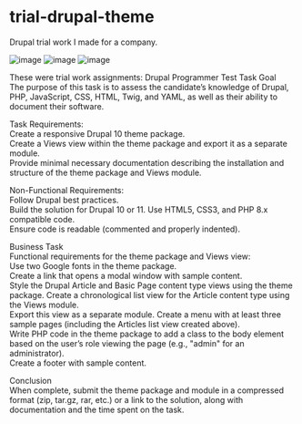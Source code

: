 # trial-drupal-theme

Drupal trial work I made for a company.

![image](https://github.com/user-attachments/assets/f09c3ad1-22ed-4cf2-9ab8-4832728545c9)
![image](https://github.com/user-attachments/assets/df45de0a-67e1-4a48-82a7-7b9edb1ea892)
![image](https://github.com/user-attachments/assets/2b40b349-f80b-4732-92a9-092e4d18b8a5)

These were trial work assignments:
Drupal Programmer Test Task	
Goal	
The purpose of this task is to assess the candidate’s knowledge of Drupal, PHP, JavaScript, CSS, HTML, Twig, and YAML, as well as their ability to document their software.	
	
Task Requirements:	
Create a responsive Drupal 10 theme package.	
Create a Views view within the theme package and export it as a separate module.	
Provide minimal necessary documentation describing the installation and structure of the theme package and Views module.	
	
Non-Functional Requirements:	
Follow Drupal best practices.	
Build the solution for Drupal 10 or 11.	
Use HTML5, CSS3, and PHP 8.x compatible code.	
Ensure code is readable (commented and properly indented).	
	
Business Task	
Functional requirements for the theme package and Views view:	
Use two Google fonts in the theme package.	
Create a link that opens a modal window with sample content.	
Style the Drupal Article and Basic Page content type views using the theme package.	
Create a chronological list view for the Article content type using the Views module.	
	Export this view as a separate module.
Create a menu with at least three sample pages (including the Articles list view created above).	
Write PHP code in the theme package to add a class to the body element based on the user’s role viewing the page (e.g., "admin" for an administrator).	
Create a footer with sample content.	
	
Conclusion	
When complete, submit the theme package and module in a compressed format (zip, tar.gz, rar, etc.) or a link to the solution, along with documentation and the time spent on the task.	
